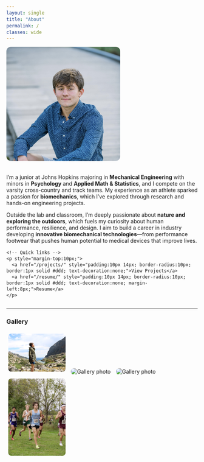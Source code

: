 ```yaml
---
layout: single
title: "About"
permalink: /
classes: wide
---
```


<div style="display:flex; align-items:flex-start; gap:20px; flex-wrap:wrap;">

  <!-- Main Photo -->
  <img src="/assets/images/IMG_3989.jpg" alt="Photo of me" style="max-width:300px; border-radius:12px;">

  <!-- Bio -->
  <div style="flex:1; min-width:260px;">
    <p>
      I’m a junior at Johns Hopkins majoring in <strong>Mechanical Engineering</strong> with minors in
      <strong>Psychology</strong> and <strong>Applied Math & Statistics</strong>, and I compete on the varsity cross-country
      and track teams. My experience as an athlete sparked a passion for <strong>biomechanics</strong>, which I’ve explored
      through research and hands-on engineering projects.
    </p>
    <p>
      Outside the lab and classroom, I’m deeply passionate about <strong>nature and exploring the outdoors</strong>, which
      fuels my curiosity about human performance, resilience, and design. I aim to build a career in industry developing
      <strong>innovative biomechanical technologies</strong>—from performance footwear that pushes human potential to medical
      devices that improve lives.
    </p>

    <!-- Quick links -->
    <p style="margin-top:10px;">
      <a href="/projects/" style="padding:10px 14px; border-radius:10px; border:1px solid #ddd; text-decoration:none;">View Projects</a>
      <a href="/resume/" style="padding:10px 14px; border-radius:10px; border:1px solid #ddd; text-decoration:none; margin-left:8px;">Resume</a>
    </p>
  </div>

</div>

---

### Gallery

<!-- Tip: HEICs don't render in many browsers—convert to JPG/PNG if needed -->
<img src="/assets/images/IMG_0040.JPG" alt="Gallery photo" style="max-width:30%; margin:5px; border-radius:8px;">
<img src="/assets/images/IMG_0496.jpg" alt="Gallery photo" style="max-width:30%; margin:5px; border-radius:8px;">
<img src="/assets/images/IMG_6609.JPG" alt="Gallery photo" style="max-width:30%; margin:5px; border-radius:8px;">
<img src="/assets/images/IMG_7506.jpg" alt="Gallery photo" style="max-width:30%; margin:5px; border-radius:8px;">
